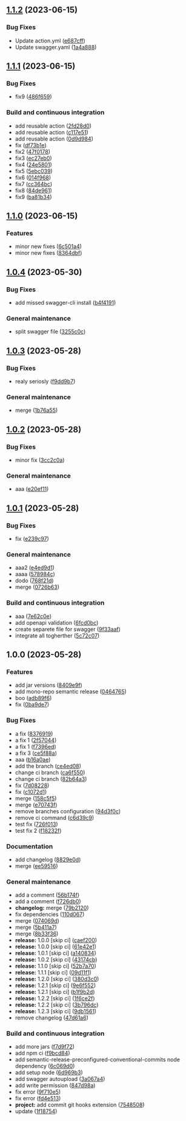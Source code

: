 ## [1.1.2](https://github.com/DenGuzawr22/Test/compare/1.1.1...1.1.2) (2023-06-15)


### Bug Fixes

* Update action.yml ([e687cff](https://github.com/DenGuzawr22/Test/commit/e687cff89454260afaf83876e948b06f543df6e8))
* Update swagger.yaml ([1a4a888](https://github.com/DenGuzawr22/Test/commit/1a4a888877e9f36f2905a0d17b7805b466bcee0b))

## [1.1.1](https://github.com/DenGuzawr22/Test/compare/1.1.0...1.1.1) (2023-06-15)


### Bug Fixes

* fix9 ([486f659](https://github.com/DenGuzawr22/Test/commit/486f6597d4c47748fa5ecc575377263b4831575b))


### Build and continuous integration

* add reusable action ([2fd28d0](https://github.com/DenGuzawr22/Test/commit/2fd28d0ffc79f18654aaa78599a65bfeecd07800))
* add reusable action ([c117e51](https://github.com/DenGuzawr22/Test/commit/c117e517b0105e1b76cbad27809776a2b51539e6))
* add reusable action ([0d9d984](https://github.com/DenGuzawr22/Test/commit/0d9d984ca6e201ccbac9916ce901bedfe4a1362c))
* fix ([df73b1e](https://github.com/DenGuzawr22/Test/commit/df73b1e80e47318dc97eaadc8d1a149452af03a1))
* fix2 ([47f0178](https://github.com/DenGuzawr22/Test/commit/47f01788b226a4e7adfc1d334d48aa73af5b88c8))
* fix3 ([ec27eb0](https://github.com/DenGuzawr22/Test/commit/ec27eb0c0b4b955870060bf70578786a01076a4e))
* fix4 ([24e5801](https://github.com/DenGuzawr22/Test/commit/24e5801bbaffc473a5b90566d7fd350b9c400769))
* fix5 ([5ebc039](https://github.com/DenGuzawr22/Test/commit/5ebc039bf84d23ad1b46a76cc051b271ed6cdd0b))
* fix6 ([014f968](https://github.com/DenGuzawr22/Test/commit/014f9682106cf8f6b297d1f44bce5be34fcbfa97))
* fix7 ([cc364bc](https://github.com/DenGuzawr22/Test/commit/cc364bcec17251c931e642d2c13242aeb842c6d8))
* fix8 ([84de961](https://github.com/DenGuzawr22/Test/commit/84de9619e8c016b3991de130d2ff2abd3879a97c))
* fix9 ([ba81b34](https://github.com/DenGuzawr22/Test/commit/ba81b346e37ebe6fc92af7591053f53c6dd3d54d))

## [1.1.0](https://github.com/DenGuzawr22/Test/compare/1.0.4...1.1.0) (2023-06-15)


### Features

* minor new fixes ([6c501a4](https://github.com/DenGuzawr22/Test/commit/6c501a4adc11882aae0c62469b27f574a4eb7513))
* minor new fixes ([8364dbf](https://github.com/DenGuzawr22/Test/commit/8364dbfd7b527d630c30c3b42e6f084849a9b9a1))

## [1.0.4](https://github.com/DenGuzawr22/Test/compare/1.0.3...1.0.4) (2023-05-30)


### Bug Fixes

* add missed swagger-cli install ([b4f4191](https://github.com/DenGuzawr22/Test/commit/b4f4191473533f379acc7e100fdea5991eec2f52))


### General maintenance

* split swagger file ([3255c0c](https://github.com/DenGuzawr22/Test/commit/3255c0c92fa5f682c16dd459cd608362cab54aa6))

## [1.0.3](https://github.com/DenGuzawr22/Test/compare/1.0.2...1.0.3) (2023-05-28)


### Bug Fixes

* realy seriosly ([f9dd9b7](https://github.com/DenGuzawr22/Test/commit/f9dd9b70d4966aac92d8bba05c150f5537df7348))


### General maintenance

* merge ([1b76a55](https://github.com/DenGuzawr22/Test/commit/1b76a553f6a1e2addfe6083c6b74f967c78d0c86))

## [1.0.2](https://github.com/DenGuzawr22/Test/compare/1.0.1...1.0.2) (2023-05-28)


### Bug Fixes

* minor fix ([3cc2c0a](https://github.com/DenGuzawr22/Test/commit/3cc2c0a1d7b32ea324583204193de924a630720c))


### General maintenance

* aaa ([e20ef11](https://github.com/DenGuzawr22/Test/commit/e20ef11310cefc671d45e945610273b5a4b2e044))

## [1.0.1](https://github.com/DenGuzawr22/Test/compare/1.0.0...1.0.1) (2023-05-28)


### Bug Fixes

* fix ([e239c97](https://github.com/DenGuzawr22/Test/commit/e239c976e260c877baac6dd2792dd180097ff53e))


### General maintenance

* aaa2 ([e4ed9d1](https://github.com/DenGuzawr22/Test/commit/e4ed9d109929244b095eddf8d892a84dbe6b8ab7))
* aaaa ([578984c](https://github.com/DenGuzawr22/Test/commit/578984c72b096a32a50193e593845f4aed581357))
* dodo ([768f21d](https://github.com/DenGuzawr22/Test/commit/768f21d2a5fdef0d17afb618f376deae6847187d))
* merge ([0726b63](https://github.com/DenGuzawr22/Test/commit/0726b63cdf03a7980513466460954d18c3f10bfd))


### Build and continuous integration

* aaa ([7e62c0e](https://github.com/DenGuzawr22/Test/commit/7e62c0e2b138dd9b42fb25a7d30a3c4cb5b9426b))
* add openapi validation ([6fcd0bc](https://github.com/DenGuzawr22/Test/commit/6fcd0bc9b180d75379e653c9602694667ba66c7d))
* create separete file for swagger ([9f33aaf](https://github.com/DenGuzawr22/Test/commit/9f33aafeb3898d78447e515123aa6f4903e2de03))
* integrate all togherther ([5c72c07](https://github.com/DenGuzawr22/Test/commit/5c72c07929135ac898ccc4cd622ec4a792045720))

## 1.0.0 (2023-05-28)


### Features

* add jar versions ([8409e9f](https://github.com/DenGuzawr22/Test/commit/8409e9f7046cdace65c2cb87182519801564a8b3))
* add mono-repo semantic release ([0464765](https://github.com/DenGuzawr22/Test/commit/0464765fe85eb2aebe21a1fb4584d83ce15fcbfd))
* boo ([adb89f6](https://github.com/DenGuzawr22/Test/commit/adb89f6da7b60522b602df8099f09a6a104ee021))
* fix ([0ba9de7](https://github.com/DenGuzawr22/Test/commit/0ba9de71cf579e81a0f89847334b8a376a436c96))


### Bug Fixes

* a fix ([8376919](https://github.com/DenGuzawr22/Test/commit/837691942cb4d00856b6dfede23f4dc38a44cbd5))
* a fix 1 ([2f57044](https://github.com/DenGuzawr22/Test/commit/2f5704421fc770d1c1c5d2797550144d1b60a42a))
* a fix 1 ([f7396ed](https://github.com/DenGuzawr22/Test/commit/f7396ed25ca3d4d4721bb54abb672c4f8ab4d9c7))
* a fix 3 ([ce5f88a](https://github.com/DenGuzawr22/Test/commit/ce5f88abc23bfdc8f5c4c6a7013c4f998f9ed485))
* aaa ([b16a0ae](https://github.com/DenGuzawr22/Test/commit/b16a0aebe327e3613095b1e928f6f923746c7240))
* add the branch ([ce4ed08](https://github.com/DenGuzawr22/Test/commit/ce4ed08f22aee873ea447b5d38e0b1e798a9f823))
* change ci branch ([ca6f550](https://github.com/DenGuzawr22/Test/commit/ca6f550d66ef23b4e15129d6b2010d4a85f57859))
* change ci branch ([82b64a3](https://github.com/DenGuzawr22/Test/commit/82b64a385212efeba39c7898a0969bcb0efcf71d))
* fix ([7d08228](https://github.com/DenGuzawr22/Test/commit/7d08228ff7f9a7492e6a98262f1a2f57d2ea7cf5))
* fix ([c1072d1](https://github.com/DenGuzawr22/Test/commit/c1072d1dad8cfb65dac9c04f810a9de819aef1d2))
* merge ([158c5f5](https://github.com/DenGuzawr22/Test/commit/158c5f540865fd85e191ae586ff840a76540d55c))
* merge ([e70743f](https://github.com/DenGuzawr22/Test/commit/e70743fecb88906a460c494ebc8230380b588522))
* remove branches configuration ([94d3f0c](https://github.com/DenGuzawr22/Test/commit/94d3f0c25bfed8546db3dc3ebd679153dcf75674))
* remove ci command ([c6d39c9](https://github.com/DenGuzawr22/Test/commit/c6d39c9e1bbb3bc03ec3a024cf4108d3ef9f1b48))
* test fix ([726f013](https://github.com/DenGuzawr22/Test/commit/726f0137db20dc40b8645317266b98d3294b6b54))
* test fix 2 ([f18232f](https://github.com/DenGuzawr22/Test/commit/f18232f825cd3f4fa1434a9d6f23d323aa547774))


### Documentation

* add changelog ([8829e0d](https://github.com/DenGuzawr22/Test/commit/8829e0dd7d1286a570d75df596d47d54114b8647))
* merge ([ee59516](https://github.com/DenGuzawr22/Test/commit/ee59516ae86394209b5ee7f6137e320d12e12b1c))


### General maintenance

* add a comment ([56b174f](https://github.com/DenGuzawr22/Test/commit/56b174f57b7a8a5977dc2435fbcb58a27f400561))
* add a comment ([f726db0](https://github.com/DenGuzawr22/Test/commit/f726db034746aeacb602a8bed0331b79deaf3a82))
* **changelog:** merge ([79b2120](https://github.com/DenGuzawr22/Test/commit/79b21209bfc46403310054f4596b6c6e99ffd5ea))
* fix dependencies ([110d067](https://github.com/DenGuzawr22/Test/commit/110d067d197f2def1fccd678af289734a0002967))
* merge ([074069d](https://github.com/DenGuzawr22/Test/commit/074069dcd0c1047f2462ca9bd4303ec0493f6700))
* merge ([5b411a7](https://github.com/DenGuzawr22/Test/commit/5b411a7169a8e71c7e2a3cd7e5a52aa4a1c1365d))
* merge ([8b33f36](https://github.com/DenGuzawr22/Test/commit/8b33f36f04ebc585b966c3791b2f35092145b881))
* **release:** 1.0.0 [skip ci] ([caef200](https://github.com/DenGuzawr22/Test/commit/caef20046c4d33db66dbc8f790d812d607b3b292))
* **release:** 1.0.0 [skip ci] ([61e42e1](https://github.com/DenGuzawr22/Test/commit/61e42e1cbed50e6f8d1e395b8e93ee3616aeadab))
* **release:** 1.0.1 [skip ci] ([a140834](https://github.com/DenGuzawr22/Test/commit/a1408344a3d5ccbb3a7493d571d3b9ececd8f1ba))
* **release:** 1.0.2 [skip ci] ([43174cb](https://github.com/DenGuzawr22/Test/commit/43174cb7094ace5401a363492e91ea21137ea0fc))
* **release:** 1.1.0 [skip ci] ([52b7a70](https://github.com/DenGuzawr22/Test/commit/52b7a70b1043b524bd9774ad0bd24fb5747b9ccf))
* **release:** 1.1.1 [skip ci] ([09d11f1](https://github.com/DenGuzawr22/Test/commit/09d11f159cda6ea844760ebeb1e7ec20ed212e6b))
* **release:** 1.2.0 [skip ci] ([380d3c0](https://github.com/DenGuzawr22/Test/commit/380d3c0187af145bbf640f2a523b25ef309159d5))
* **release:** 1.2.1 [skip ci] ([9e6f552](https://github.com/DenGuzawr22/Test/commit/9e6f552a5ae2d96b7810042344ad0fa00d76d8e7))
* **release:** 1.2.1 [skip ci] ([b1f9b2d](https://github.com/DenGuzawr22/Test/commit/b1f9b2dc4b4a1215aa3dd2e99a67abc6a96b9612))
* **release:** 1.2.2 [skip ci] ([1f6ce2f](https://github.com/DenGuzawr22/Test/commit/1f6ce2f204170e9842bd60e38374f286210400fc))
* **release:** 1.2.2 [skip ci] ([3b796dc](https://github.com/DenGuzawr22/Test/commit/3b796dcd6e9c153951a452bf56755d65db7f7b78))
* **release:** 1.2.3 [skip ci] ([9db1561](https://github.com/DenGuzawr22/Test/commit/9db15616c5f8ed833e6bb7949d37c6bc7004e782))
* remove changelog ([47d61a6](https://github.com/DenGuzawr22/Test/commit/47d61a6791709155e1c34500017deddf65f50cd1))


### Build and continuous integration

* add more jars ([f7d9f72](https://github.com/DenGuzawr22/Test/commit/f7d9f72142bb0f008afabe47b3df57d1d9486207))
* add npm ci ([f9bcd84](https://github.com/DenGuzawr22/Test/commit/f9bcd840686372ebf7abd1c495a766952dab513d))
* add semantic-release-preconfigured-conventional-commits node dependency ([6c069d0](https://github.com/DenGuzawr22/Test/commit/6c069d0a4e3168ccb15553847e58cee65a66a095))
* add setup node ([6d969b3](https://github.com/DenGuzawr22/Test/commit/6d969b3594640a794fa7683a17cf1c808db0f20d))
* add swagger autoupload ([3a067a4](https://github.com/DenGuzawr22/Test/commit/3a067a4ad54ee7fdedf43af7221efbd45ed83383))
* add write permission ([847d98a](https://github.com/DenGuzawr22/Test/commit/847d98ad5dfd9ef1fe9d457cb77ed8c06b8f5b00))
* fix error ([9f710e5](https://github.com/DenGuzawr22/Test/commit/9f710e5af80fad7e373ddb206c98f078012cfd82))
* fix error ([fd4e513](https://github.com/DenGuzawr22/Test/commit/fd4e513ba3ac38f6ad2c558a0f289761bb4d138c))
* **project:** add commit git hooks extension ([7548508](https://github.com/DenGuzawr22/Test/commit/7548508207ad8a3f8be8463f57e767f5c8dd8400))
* update ([1f18754](https://github.com/DenGuzawr22/Test/commit/1f187546592a4d10ca27dc59f99da8d9994014af))
